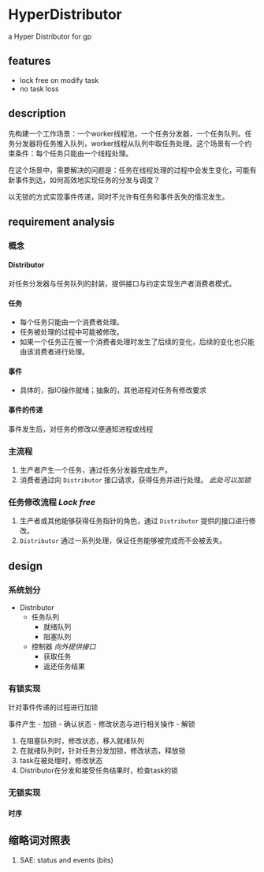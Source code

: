 # HyperDistributor

a Hyper Distributor for gp

## features

- lock free on modify task
- no task loss

## description

先构建一个工作场景：一个worker线程池，一个任务分发器，一个任务队列。任务分发器将任务推入队列，worker线程从队列中取任务处理。这个场景有一个约束条件：每个任务只能由一个线程处理。

在这个场景中，需要解决的问题是：任务在线程处理的过程中会发生变化，可能有新事件到达，如何高效地实现任务的分发与调度？

以无锁的方式实现事件传递，同时不允许有任务和事件丢失的情况发生。

## requirement analysis

### 概念

#### Distributor

对任务分发器与任务队列的封装，提供接口与约定实现生产者消费者模式。

#### 任务

- 每个任务只能由一个消费者处理。
- 任务被处理的过程中可能被修改。
- 如果一个任务正在被一个消费者处理时发生了后续的变化，后续的变化也只能由该消费者进行处理。

#### 事件

- 具体的，指IO操作就绪；抽象的，其他进程对任务有修改要求

#### 事件的传递

事件发生后，对任务的修改以便通知进程或线程

### 主流程

1. 生产者产生一个任务，通过任务分发器完成生产。
2. 消费者通过向 `Distributor` 接口请求，获得任务并进行处理。 _此处可以加锁_

### 任务修改流程 _Lock free_

1. 生产者或其他能够获得任务指针的角色，通过 `Distributor` 提供的接口进行修改。
2. `Distributor` 通过一系列处理，保证任务能够被完成而不会被丢失。

## design

### 系统划分 

- Distributor
    - 任务队列
        - 就绪队列
        - 阻塞队列
    - 控制器 _向外提供接口_
        - 获取任务
        - 返还任务结果
    
### 有锁实现

针对事件传递的过程进行加锁

事件产生 - 加锁 - 确认状态 - 修改状态与进行相关操作 - 解锁

1. 在阻塞队列时，修改状态，移入就绪队列
1. 在就绪队列时，针对任务分发加锁，修改状态，释放锁
1. task在被处理时，修改状态
1. Distributor在分发和接受任务结果时，检查task的锁

### 无锁实现

#### 时序

## 缩略词对照表

1. SAE: status and events (bits)
